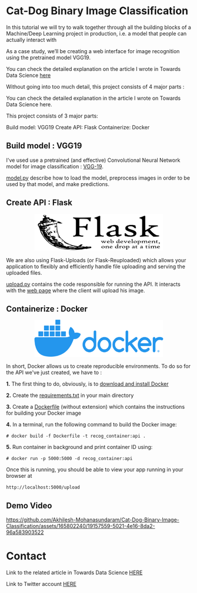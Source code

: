 # Cat-Dog Binary Image Classification

In this tutorial we will try to walk together through all the building blocks of a Machine/Deep Learning project in production, i.e. a model that people can actually interact with

As a case study, we’ll be creating a web interface for image recognition using the pretrained model VGG19.

You can check the detailed explanation on the article I wrote in Towards Data Science [here](https://towardsdatascience.com/machine-learning-in-production-keras-flask-docker-and-heroku-933b5f885459)

Without going into too much detail, this project consists of 4 major parts :

You can check the detailed explanation in the article I wrote on Towards Data Science here.

This project consists of 3 major parts:

Build model: VGG19
Create API: Flask
Containerize: Docker

## Build model : VGG19

I've used use a pretrained (and effective) Convolutional Neural Network model for image classification : [VGG-19](https://arxiv.org/abs/1409.1556).

[model.py](./model.py) describe how to load the model, preprocess images in order to be used by that model, and make predictions.

## Create API : Flask

<p align="center">
<img src="./images/flask.png" alt="flask logo" width="350" height="100">
</p>

We are also using Flask-Uploads (or Flask-Reuploaded) which allows your application to flexibly and efficiently handle file uploading and serving the uploaded files.

[upload.py](./upload.py) contains the code responsible for running the API. It interacts with the [web page](./templates/upload.html) where the client will upload his image.

## Containerize : Docker

<p align="center">
<img src="./images/docker.png" alt="docker logo" width="350" height="100">
</p>

In short, Docker allows us to create reproducible environments. To do so for the API we've just created, we have to :

**1.** The first thing to do, obviously, is to [download and install Docker](https://www.docker.com/products/docker-desktop)

**2.** Create the [requirements.txt](./requirements.txt) in your main directory

**3.** Create a [Dockerfile](./Dockerfile) (without extension) which contains the instructions for building your Docker image

**4.** In a terminal, run the following command to build the Docker image:
  ```
  # docker build -f Dockerfile -t recog_container:api .
  ```

**5.** Run container in background and print container ID using:
```
# docker run -p 5000:5000 -d recog_container:api
```

Once this is running, you should be able to view your app running in your browser at
```
http://localhost:5000/upload
```
## Demo Video

https://github.com/Akhilesh-Mohanasundaram/Cat-Dog-Binary-Image-Classification/assets/165802240/19157559-5021-4e16-8da2-96a583903522

# Contact

Link to the related article in Towards Data Science [HERE](https://towardsdatascience.com/machine-learning-in-production-keras-flask-docker-and-heroku-933b5f885459)

Link to Twitter account [HERE](https://twitter.com/aissam_out)
